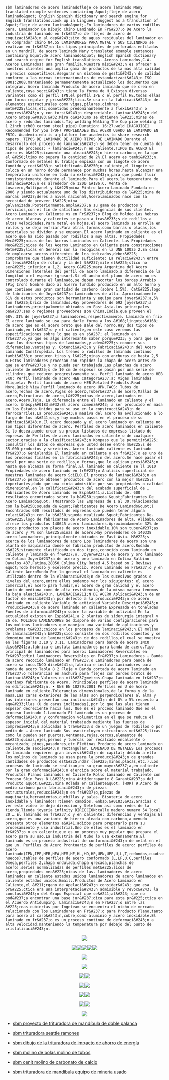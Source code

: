 
```
sbm laminadores de acero laminadofleje de acero laminado Many translated example sentences containing &quot;fleje de acero laminado&quot; English Spanish dictionary and search engine for English translations.Look up in Linguee; Suggest as a translation of &quot;fleje de acero laminado&quot;.En laminadores de varios rodillos para. Laminador De Dibujo Chino Laminado En Fr&#237;o De Acero la industria de laminado en fr&#237;o de flejes de acero de coquizaci&#243;n al dep&#243;sito de aguas residuales del laminador en Un comprador chino 84.55 LAMINADORES PARA METAL Y SUS CILINDROS se realizan en fr&#237;o: Los tipos principales de perforadas enfiladas en un mandril. de acero laminado Many translated example sentences containing &quot;de acero laminado&quot; English Spanish dictionary and search engine for English translations. Aceros Laminados,C.A. Aceros Laminados! una gran familia.Nuestra misi&#243;n es ofrecer a nuestros clientes una amplia gama de productos de la mas alta calidad a precios competitivos.Asegurar un sistema de gesti&#243;n de calidad conforme a las normas internacionales de estandarizaci&#243;n ISO 9001:2008,manteniendo permanentemente actualizado los documentos que integran. Acero laminado Producto de acero laminado que se crea en caliente,cuya secci&#243;n tiene la forma de H.Existen diversas variantes como el perfil IPN,el perfil IPE o el perfil HE,todas ellas con forma regular y prism&#225;tica.Se usa en la fabricaci&#243;n de elementos estructurales como vigas,pilares,cimbras met&#225;licas,etc,sometidas predominantemente a flexi&#243;n o compresi&#243;n y con torsi&#243;n despreciable. Laminaci&#243;n del Acero &nbsp;&#0183;&#32;Mira c&#243;mo se obtienen l&#225;minas de acero y redondos laminados.Tig welding Walking The Cup pipe welding (2 1 2inch sch80 carbon steel pipe) Duration: 16:27.weld [HAGOJIBI] Recommended for you (PDF) PROPIEDADES DEL ACERO USADO EN LAMINADO EN FRIO. Academia.edu is a platform for academics to share research papers. TIPOS DE LAMINADO DE ACERO TIPOS DE LAMINADO Durante el desarrollo del proceso de laminaci&#243;n se deben tener en cuenta dos tipos de procesos: • laminaci&#243;n en caliente.TIPOS DE ACERO El acero es b&#225;sicamente una aleaci&#243;n hierro carbono,en la que el &#250;ltimo no supera la cantidad de 2%.El acero es tambi&#233;n. Conformado de metales El trabajo empieza con un lingote de acero fundido y reci&#233;n solidificado.A&#250;n caliente,el lingote se coloca en un horno donde permanece por muchas horas,hasta alcanzar una temperatura uniforme en toda su extensi&#243;n,para que pueda fluir consistentemente durante el laminado.Para el acero,la temperatura de laminaci&#243;n es alrededor de 1200 &#186;C. Venta de Losacero,Multipanel y L&#225;mina Pintro Acero Laminado Fundada en 2006 y siendo actualmente uno de los distribuidores de l&#225;mina de marcas l&#237;deres a nivel nacional,Acerolaminados nace con la necesidad de proveer l&#225;mina galvanizada.Posteriormente,ampl&#237;a su gama de productos y servicios,con el fin de satisfacer las exigencias de sus clientes. Acero Laminado en Caliente vs en Fr&#237;o Blog de Moldeo Las hebras de acero blancas y calientes se pasan a trav&#233;s de rodillos a altas velocidades.Para metal en hojas,el acero laminado se enrolla en rollos y se deja enfriar.Para otras formas,como barras o placas,los materiales se dividen y se empacan.El acero laminado en caliente es el acero que ha sido pasado por rodillos a muy altas. Propiedades Mec&#225;nicas de los Aceros Laminados en Caliente. Las Propiedades Mec&#225;nicas de los Aceros Laminados en Caliente para construcciones Met&#225;licas en General son la recogidas en la UNE 10025 2.En caso de emplearse aceros diferentes de los indicados,deber&#225; comprobarse que tienen ductilidad suficiente: La relaci&#243;n entre la tensi&#243;n de rotura y la del l&#237;mite el&#225;stico no ser&#225; inferior a 1,2. Acero C&#225;mara Argentina del Acero Dimensiones laterales del perfil de acero laminado,a diferencia de la longitud o el espesor (grosor).Si el ancho del plano de acero no es controlado durante el laminado,se deben recortar los bordes.Arrabio (Pig Iron) Nombre dado al hierro fundido producido en un alto horno y que contiene una gran cantidad de carbono (sobre 1,5%). Cat&#225;logo de fabricantes de Joyer&#237;a Laminadores de alta. Aproximadamente 61% de estos productos son herramienta y equipo para joyer&#237;a,5% son f&#225;brica de laminados.Hay proveedores de 692 joyer&#237;a laminadores,principalmente ubicados en East Asia.Los principales pa&#237;ses o regiones proveedores son China,India,que proveen el 68%，31% de joyer&#237;a laminadores,respectivamente. Laminado en frio El acero laminado se usa para darle forma a los &#168;lingotes&#168; de acero que es el acero bruto que sale del horno.Hay dos tipos de laminado,en fr&#237;o y el caliente,en este caso veremos las especificaciones sobre lo que es en s&#237; el laminado en fr&#237;o,ya que es algo interesante saber porqu&#233; y para que se usan los diversos tipos de laminados,y adem&#225;s conocer sus diferencias,ventajas y. Obtenci&#243;n y Fabricaci&#243;n del Acero Laminado Construpedia. Los trenes o rodillos de laminado continuo tambi&#233;n producen tiras y l&#225;minas con anchuras de hasta 2,5 m.Estos laminadores procesan con rapidez la chapa de acero antes de que se enfr&#237;e y no pueda ser trabajada.Las planchas de acero caliente de m&#225;s de 10 cm de espesor se pasan por una serie de cilindros que reducen progresivamente su. Perfil laminado de acero HEB SKU: Perfil laminado de acero HEB Categor&#237;a: Vigas laminadas Etiqueta: Perfil laminado de acero HEB.Related Products.Read More.Quick View.Perfil laminado de acero UPN.TAGS: Tubos de acero,Techos de acero,Vigas de acero,Tuber&#237;a de acero,Mallas de acero,Estructuras de acero,L&#225;minas de acero,Laminados en acero,Acero,Teja. La diferencia entre el laminado en caliente y el acero. &nbsp;&#0183;&#32;El acero comenz&#243; a ser producido en masa en los Estados Unidos para su uso en la construcci&#243;n de ferrocarriles.La producci&#243;n masiva del acero ha evolucionado a lo largo de los a&#241;os,y hay muchos pasos en el proceso de su fabricaci&#243;n.El acero decapado y el acero laminado en caliente no son tipos diferentes de acero. Perfiles de acero laminados en caliente Si lo desea,puede crear su propio listados de empresas listado de empresas de Perfiles de acero laminados en caliente o de cualquier sector,gracias a la clasificaci&#243;n Kompass que le permitir&#225; consultar los datos de empresas que usted desee entre m&#225;s de 55.000 productos y servicios. Acero laminado caliente vs laminado fr&#237;o Geniolandia El laminado en caliente o en fr&#237;o es uno de los procesos finales en la fabricaci&#243;n del acero.Se hace pasar el metal por una serie de rodillos,o formas,que le aplican presi&#243;n hasta que alcanza su forma final.El laminado en caliente se ll 1010 Propiedades de acero laminado en fr&#237;o Analisis superficial de muestras laminadas de acero SciELO.El proceso de laminaci&#243;n en fr&#237;o permite obtener productos de acero con la mejor m&#225;s importantes,dado que una cinta admisible por sus propiedades o calidad dimensional,en la calificaci&#243;n del acabado superficial de … Fabricantes De Acero Laminado en Espa&#241;a.Listado de. 600 resultados encontrados sobre la b&#250;squeda &quot;Fabricantes De Acero Laminado&quot; (Mostrando las Empresas de 1 al 30,relacionadas con la b&#250;squeda de &quot;Fabricantes De Acero Laminado&quot;) Encontrados 600 resultados de empresas que pueden tener alguna relaci&#243;n con la b&#250;squeda realizada &quot;Fabricantes De. Cat&#225;logo de fabricantes de Acero Laminadores de alta. Alibaba.com ofrece los productos 140645 acero laminadores.Aproximadamente 32% de estos productos son placas de acero inoxidable,10% son tuber&#237;as de acero y 7% son l&#225;minas de acero.Hay proveedores de 140338 acero laminadores,principalmente ubicados en East Asia. M&#225;s acerca de los laminadores de acero Los laminadores de acero son una planta de maquinaria donde se fabrican productos de acero.Rodado b&#225;sicamente clasificado en dos tipos,conocido como laminado en caliente y laminado en fr&#237;o. Joyer&#237;a de acero y oro laminado en Colima Joyer&#237;a de acero y oro laminado en Colima Balbino Davalos 437,Fatima,28050 Colima City Rated 4.5 based on 2 Reviews &quot;Todo hermoso y exelente precio. Acero Laminado en Fr&#237;o y en Caliente AceroMundo Por lo general el laminado en caliente es utilizado dentro de la elaboraci&#243;n de los sucesivos grados o niveles del acero,entre ellos podemos ver los siguientes: el acero comercial,el acero para fundir,el acero de gran calidad y el acero tanto de mediana como de alta resistencia,de la misma manera tenemos la baja aleaci&#243;n. LAMINACI&#211;N DE ACERO Aplicaci&#243;n de un factor de emisi&#243;n por defecto a la producci&#243;n de acero laminado en caliente Variable de actividad Variable Descripci&#243;n Producci&#243;n de acero laminado en caliente Expresada en toneladas Fuentes de informaci&#243;n sobre la variable de actividad En la actualidad existen en Espa&#241;a 2 plantas de siderurgia integral y 26 de. MOLINOS LAMINADORES Se dispone de varias configuraciones para los molinos laminadores que manejan una variedad de aplicaciones y problemas t&#233;cnicos en los procesos de laminaci&#243;n.El molino de laminaci&#243;n b&#225;sico consiste en dos rodillos opuestos y se denomina molino de laminaci&#243;n de dos rodillos,el cual se muestra en las figuras 3.10 y 3.11. Laminadores para banda de acero INCO dise&#241;a,fabrica e instala Laminadores para banda de acero.Tipo principal de laminadores para acero: Laminadores Reversibles en Fr&#237;oMini laminadores Reversibles en Fr&#237;o.Laminadores … Banda de acero recocido laminado en fr&#237;o Laminadores para banda de acero sa inco.INCO dise&#241;a,fabrica e instala Laminadores para banda de acero.Tabla 8 2 Fleje y Banda cortada de acero laminado en fr&#237;o Tolerancias en anchura para flejes con bordes brutos de laminaci&#243;n Valores en mil&#237;metros.Chapa laminada en fr&#237;o Acerinox fabricante de Acero. Principales perfiles de acero laminado en edificaci&#243;n. • UNE EN 10279:2001 Perfiles en U de Acero laminado en caliente.Tolerancias dimensionales,de la forma y de la masa.Las caras exteriores de las alas son perpendiculares al alma y las interiores presentan una inclinaci&#243;n del 8% o 5% respecto a aqu&#233;llas (U de caras inclinadas),por lo que las alas tienen espesor decreciente hacia los. Que es el proceso laminado Que es el proceso laminado 1.Laminado El laminado es un proceso de deformaci&#243;n y conformacion volumetrica en el que se reduce el espesor inicial del material trabajado mediante las fuerzas de compresi&#243;n aplicadas a trav&#233;s de un juegos de rodillos o por medio de … Acero laminado Sus usosincluyen estructuras met&#225;licas como lo pueden ser puertas,ventanas,rejas,cercos,elementos de m&#225;quinas,ejes,pernos y tuercas por recalcado encaliente o mecanizado; pines,pasadores,etc.Pletinas Producto de acero laminado en caliente,de secci&#243;n rectangular. LAMINADO DE METALES Los procesos de laminado requieren gran inversi&#243;n de capital; debido a ello los molinos de laminado se usan para la producci&#243;n de grandes cantidades de productos est&#225;ndar (l&#225;minas,placas,etc.).Los procesos de laminado se realizan,en su gran mayor&#237;a,en caliente por la gran deformaci&#243;n ejercida sobre el material trabajado. Productos Planos Laminados en Caliente Rollo Laminado en Caliente con Proceso Skin Pass 8 L&#225;mina Antiderrapante 8 Garant&#237;a del Producto &quot;L&#225;mina Rolada en Caliente&quot; (HOR) 9.Acero de medio carbono para fabricaci&#243;n de piezas estructurales,reducci&#243;n en fr&#237;o,piezas de maquinaria,herramientas,cuchillas y palas. Bisuteria de acero inoxidable y laminado!!!tienen cambios. &nbsp;&#0183;&#32;Gracias x ver este video te dejo direccion y telefono asi como redes de la tienda.Tienda joyeria infinity DIRECCION:calle madero numero 54 local 20 … El laminado en fr&#237;o y en caliente: diferencias y ventajas El acero,que es una variante de hierro aleada con carbono,a menudo presenta otros elementos a&#241;adidos para prepararlo para su procesamiento y uso industrial.Uno de ellos es el laminado en fr&#237;o o en caliente,que es un proceso muy popular que prepara el acero para su uso.La industria del tubo lo usa extensamente.El laminado es un proceso industrial de conformaci&#243;n de metal en el que un. Perfiles de Acero Prontuario de perfiles de acero: perfiles de acero laminado(IPN,IPE,HEB,HEA,HEM,HE,HL,HD,HP,UPN,UPE,U,L,T,redondos,cuadrados,rectangulares,perfiles huecos),tablas de perfiles de acero conformado (L,LF,U,C,perfiles Omega,perfiles Z,chapa ondulada,chapa grecada,planchas de acero),series normalizadas de perfiles met&#225;licos de acero,propiedades mec&#225;nicas de las. laminadores de acero laminados en caliente estados unidos laminadores de acero laminados en caliente estados unidos.Email:.Productos de Acero Laminado en Caliente,el &#211;rgano de Apelaci&#243;n consider&#243; que esa pr&#225;ctica era una interpretaci&#243;n admisible y revoc&#243; la conclusi&#243;n del Grupo Especial que se&#241;al&#243; que no pod&#237;a encontrar una base jur&#237;dica para esta pr&#225;ctica en el Acuerdo Antidumping. Laminaci&#243;n en Fr&#237;o Entre las &#225;reas cubiertas por Ingeteam se encuentra el nicho de mercado relacionado con los Laminadores en Fr&#237;o para Producto Plano,tanto para acero al carb&#243;n,cobre,como aluminio y acero inoxidable.El laminado en fr&#237;o es un proceso continuo de deformaci&#243;n a alta velocidad,manteniendo la temperatura por debajo del punto de cristalizaci&#243;n. 
```

<div align="center">

<a href="https://es-crusher.shibang-china.com/github&k=sbm+laminadores+de+acero+laminado"><img src="https://static.shibang-china.com/es/crusher/logo.jpg"></a>

<a href="https://es-crusher.shibang-china.com/github&k=sbm+laminadores+de+acero+laminado"><img src="https://static.shibang-china.com/es/crusher/index.jpg"></a><a href="https://es-crusher.shibang-china.com/material.htmlgithub&k=sbm+laminadores+de+acero+laminado"><img src="https://static.shibang-china.com/es/crusher/material.jpg"></a><a href="https://es-crusher.shibang-china.com/application.htmlgithub&k=sbm+laminadores+de+acero+laminado"><img src="https://static.shibang-china.com/es/crusher/application.jpg"></a><a href="https://es-crusher.shibang-china.com/aboutus.htmlgithub&k=sbm+laminadores+de+acero+laminado"><img src="https://static.shibang-china.com/es/crusher/aboutus.jpg"></a><a href="https://es-crusher.shibang-china.com/contact.htmlgithub&k=sbm+laminadores+de+acero+laminado"><img src="https://static.shibang-china.com/es/crusher/contact.jpg"></a>

<a href="https://es-crusher.shibang-china.com/github&k=sbm+laminadores+de+acero+laminado"><img src="https://static.shibang-china.com/es/crusher/banner.jpg"></a>

<a href="https://swt.shibang-china.com/github&k=sbm+laminadores+de+acero+laminado"><img src="https://static.shibang-china.com/es/crusher/text.jpg"></a>

<a href="https://swt.shibang-china.com/github&k=sbm+laminadores+de+acero+laminado"><img src="https://static.shibang-china.com/es/crusher/chat.jpg"></a><a href="https://es-crusher.shibang-china.com/contact.htmlgithub&k=sbm+laminadores+de+acero+laminado"><img src="https://static.shibang-china.com/es/crusher/message.jpg"></a>

<a href="https://es-crusher.shibang-china.com/products/pe.htmlgithub&k=sbm+laminadores+de+acero+laminado"><img src="https://static.shibang-china.com/es/crusher/pe.jpg"></a><a href="https://es-crusher.shibang-china.com/products/pf.htmlgithub&k=sbm+laminadores+de+acero+laminado"><img src="https://static.shibang-china.com/es/crusher/pf.jpg"></a>

<a href="https://es-crusher.shibang-china.com/products/hpt.htmlgithub&k=sbm+laminadores+de+acero+laminado"><img src="https://static.shibang-china.com/es/crusher/hpt.jpg"></a><a href="https://es-crusher.shibang-china.com/products/vsi.htmlgithub&k=sbm+laminadores+de+acero+laminado"><img src="https://static.shibang-china.com/es/crusher/vsi.jpg"></a>

<a href="https://es-crusher.shibang-china.com/products/klv.htmlgithub&k=sbm+laminadores+de+acero+laminado"><img src="https://static.shibang-china.com/es/crusher/klv.jpg"></a><a href="https://es-crusher.shibang-china.com/products/portable.htmlgithub&k=sbm+laminadores+de+acero+laminado"><img src="https://static.shibang-china.com/es/crusher/portable.jpg"></a>

<a href="https://swt.shibang-china.com/github&k=sbm+laminadores+de+acero+laminado"><img src="https://static.shibang-china.com/es/crusher/case.jpg"></a>

</div>


* [sbm proyecto de trituradora de mandíbula de doble palanca](sbm%20proyecto%20de%20trituradora%20de%20mand%C3%ADbula%20de%20doble%20palanca.md)

* [sbm trituradora seattle ramones](sbm%20trituradora%20seattle%20ramones.md)

* [sbm dibujo de la trituradora de impacto de ahorro de energía](sbm%20dibujo%20de%20la%20trituradora%20de%20impacto%20de%20ahorro%20de%20energ%C3%ADa.md)

* [sbm molino de bolas molino de tubos](sbm%20molino%20de%20bolas%20molino%20de%20tubos.md)

* [sbm cenit molino de carbonato de calcio](sbm%20cenit%20molino%20de%20carbonato%20de%20calcio.md)

* [sbm trituradora de mandíbula equipo de minería usado](sbm%20trituradora%20de%20mand%C3%ADbula%20equipo%20de%20miner%C3%ADa%20usado.md)